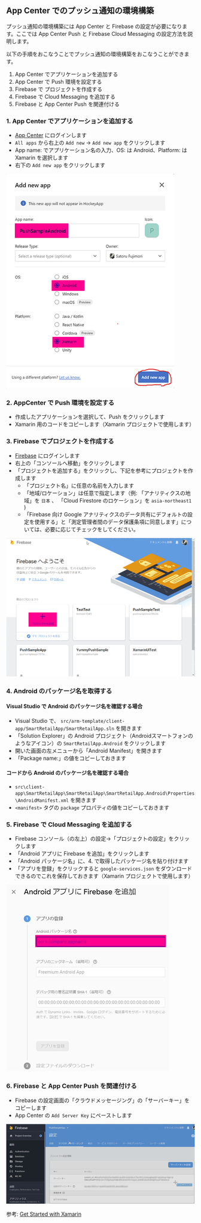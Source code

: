 ## App Center でのプッシュ通知の環境構築
プッシュ通知の環境構築には App Center と Firebase の設定が必要になります。ここでは App Center Push と Firebase Cloud Messaging の設定方法を説明します。

以下の手順をおこなうことでプッシュ通知の環境構築をおこなうことができます。

1. App Center でアプリケーションを追加する
2. App Center で Push 環境を設定する
3. Firebase で プロジェクトを作成する
4. Firebase で Cloud Messaging を追加する
5. Firebase と App Center Push を関連付ける

### 1. App Center でアプリケーションを追加する

- [App Center](https://appcenter.ms/) にログインします
- `All apps` から右上の `Add new` → `Add new app` をクリックします
- App name: でアプリケーション名の入力、OS: は Android、Platform: は Xamarin を選択します
- 右下の `Add new app` をクリックします

![](images/appcenter-001.png)

### 2. AppCenter で Push 環境を設定する

- 作成したアプリケーションを選択して、Push をクリックします
- Xamarin 用のコードをコピーします（Xamarin プロジェクトで使用します）

### 3. Firebase でプロジェクトを作成する

- [Firebase](https://firebase.google.com/?hl=ja) にログインします
- 右上の「コンソールへ移動」をクリックします
- 「プロジェクトを追加する」をクリックし、下記を参考にプロジェクトを作成します
  - 「プロジェクト名」に任意の名前を入力します
  - 「地域/ロケーション」は任意で指定します（例: 「アナリティクスの地域」を `日本` 、 「Cloud Firestore のロケーション」を `asia-northeast1` )
  - 「Firebase 向け Google アナリティクスのデータ共有にデフォルトの設定を使用する」と「測定管理者間のデータ保護条項に同意します」については、必要に応じてチェックをしてください。

![](images/appcenter-005.png)

### 4. Android のパッケージ名を取得する

#### Visual Studio で Android のパッケージ名を確認する場合

- Visual Studio で、 `src/arm-template/client-app/SmartRetailApp/SmartRetailApp.sln` を開きます
- 「Solution Explorer」の Android プロジェクト（Androidスマートフォンのようなアイコン）の `SmartRetailApp.Android` をクリックします
- 開いた画面の左メニューから「Android Manifest」を開きます
- 「Package name:」の値をコピーしておきます

#### コードから Android のパッケージ名を確認する場合

- `src\client-app\SmartRetailApp\SmartRetailApp\SmartRetailApp.Android\Properties\AndroidManifest.xml` を開きます
- `<manifest>` タグの `package` プロパティの値をコピーしておきます

### 5. Firebase で Cloud Messaging を追加する

- Firebase コンソール（の左上）の設定→「プロジェクトの設定」をクリックします
- 「Android アプリに Firebase を追加」をクリックします
- 「Android パッケージ名」に、4. で取得したパッケージ名を貼り付けます
- 「アプリを登録」をクリックすると `google-services.json` をダウンロードできるのでこれを保存しておきます（Xamarin プロジェクトで使用します）

![](images/appcenter-006.png)

### 6. Firebase と App Center Push を関連付ける

- Firebase の設定画面の「クラウドメッセージング」の「サーバーキー」をコピーします
- App Center の `Add Server Key` にペーストします

![](images/appcenter-007.png)

参考: [Get Started with Xamarin](https://docs.microsoft.com/en-us/appcenter/sdk/getting-started/xamarin)
